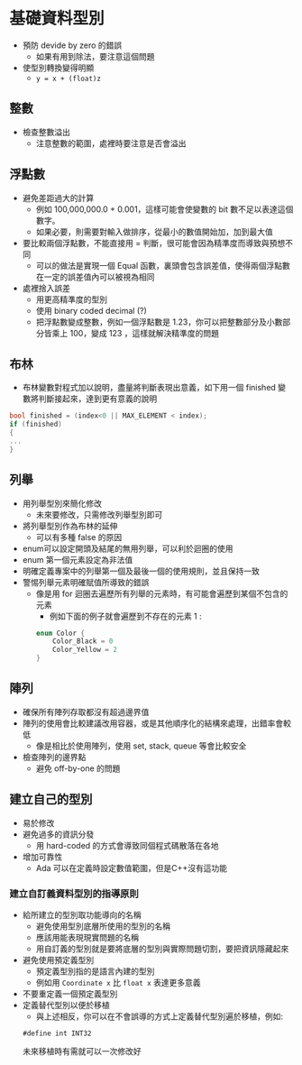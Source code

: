 # 基礎資料型別
* 預防 devide by zero 的錯誤
	* 如果有用到除法，要注意這個問題
* 使型別轉換變得明顯
	* `y = x + (float)z`
## 整數
* 檢查整數溢出
	* 注意整數的範圍，處裡時要注意是否會溢出
## 浮點數
* 避免差距過大的計算
	* 例如 100,000,000.0 + 0.001，這樣可能會使變數的 bit 數不足以表達這個數字。
	* 如果必要，則需要對輸入做排序，從最小的數值開始加，加到最大值
* 要比較兩個浮點數，不能直接用 = 判斷，很可能會因為精準度而導致與預想不同
	* 可以的做法是實現一個 Equal 函數，裏頭會包含誤差值，使得兩個浮點數在一定的誤差值內可以被視為相同
* 處裡捨入誤差
	* 用更高精準度的型別
	* 使用 binary coded decimal (?)
	* 把浮點數變成整數，例如一個浮點數是 1.23，你可以把整數部分及小數部分皆乘上 100，變成 123 ，這樣就解決精準度的問題

## 布林
* 布林變數對程式加以說明，盡量將判斷表現出意義，如下用一個 finished 變數將判斷接起來，達到更有意義的說明
```C++
bool finished = (index<0 || MAX_ELEMENT < index);
if (finished)
{
...
}
```
## 列舉
* 用列舉型別來簡化修改
	* 未來要修改，只需修改列舉型別即可
* 將列舉型別作為布林的延伸
	* 可以有多種 false 的原因
* enum可以設定開頭及結尾的無用列舉，可以利於迴圈的使用
* enum 第一個元素設定為非法值
* 明確定義專案中的列舉第一個及最後一個的使用規則，並且保持一致
* 警惕列舉元素明確賦值所導致的錯誤
	* 像是用 for 迴圈去遍歷所有列舉的元素時，有可能會遍歷到某個不包含的元素
		* 例如下面的例子就會遍歷到不存在的元素 1 :
		```c
		enum Color {
			Color_Black = 0
			Color_Yellow = 2
		}
		```
## 陣列
* 確保所有陣列存取都沒有超過邊界值
* 陣列的使用會比較建議改用容器，或是其他順序化的結構來處理，出錯率會較低
	* 像是相比於使用陣列，使用 set, stack, queue 等會比較安全
* 檢查陣列的邊界點
	* 避免 off-by-one 的問題
## 建立自己的型別
* 易於修改
* 避免過多的資訊分發
	* 用 hard-coded 的方式會導致同個程式碼散落在各地
* 增加可靠性
	* Ada 可以在定義時設定數值範圍，但是C++沒有這功能
### 建立自訂義資料型別的指導原則
* 給所建立的型別取功能導向的名稱
	* 避免使用型別底層所使用的型別的名稱
	* 應該用能表現現實問題的名稱
	* 用自訂義的型別就是要將底層的型別與實際問題切割，要把資訊隱藏起來
* 避免使用預定義型別
	* 預定義型別指的是語言內建的型別
	* 例如用 `Coordinate x` 比 `float x` 表達更多意義
* 不要重定義一個預定義型別
* 定義替代型別以便於移植
	* 與上述相反，你可以在不會誤導的方式上定義替代型別遍於移植，例如:
	```
	#define int INT32
	```
	未來移植時有需就可以一次修改好
<!--stackedit_data:
eyJoaXN0b3J5IjpbLTU3MDU4NzMzNyw1OTY5MzYzMiw1NDA3MD
c1ODgsOTUxNzE1ODM3LDU5ODE2NTc2MSw3MzkwOTUxNTMsOTEy
MjgzNTQzLDIwODAyMDM2MzgsLTExNjQ4NjA1MzQsLTEyMDA4NT
Y2NTVdfQ==
-->